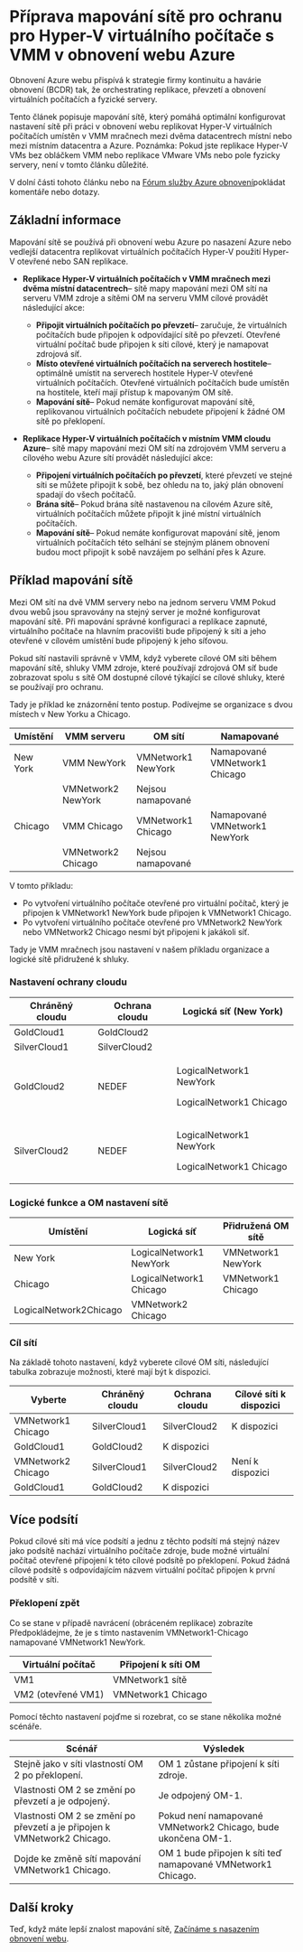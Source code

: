 <properties
    pageTitle="Příprava mapování sítě pro ochranu pro Hyper-V virtuálního počítače s VMM v obnovení webu Azure | Microsoft Azure"
    description="Nastavte si síť mapování pro Hyper-V virtuální počítačů z místního datacentra Azure nebo vedlejší webu."
    services="site-recovery"
    documentationCenter=""
    authors="rayne-wiselman"
    manager="jwhit"
    editor=""/>

<tags
    ms.service="site-recovery"
    ms.devlang="na"
    ms.topic="article"
    ms.tgt_pltfrm="na"
    ms.workload="storage-backup-recovery"
    ms.date="10/05/2016"
    ms.author="raynew"/>


# <a name="prepare-network-mapping-for-hyper-v-virtual-machine-protection-with-vmm-in-azure-site-recovery"></a>Příprava mapování sítě pro ochranu pro Hyper-V virtuálního počítače s VMM v obnovení webu Azure

Obnovení Azure webu přispívá k strategie firmy kontinuitu a havárie obnovení (BCDR) tak, že orchestrating replikace, převzetí a obnovení virtuálních počítačích a fyzické servery.

Tento článek popisuje mapování sítě, který pomáhá optimální konfigurovat nastavení sítě při práci v obnovení webu replikovat Hyper-V virtuálních počítačích umístěn v VMM mračnech mezi dvěma datacentrech místní nebo mezi místním datacentra a Azure. Poznámka: Pokud jste replikace Hyper-V VMs bez obláčkem VMM nebo replikace VMware VMs nebo pole fyzicky servery, není v tomto článku důležité.

V dolní části tohoto článku nebo na [Fórum služby Azure obnovení](https://social.msdn.microsoft.com/forums/azure/home?forum=hypervrecovmgr)pokládat komentáře nebo dotazy.


## <a name="overview"></a>Základní informace

Mapování sítě se používá při obnovení webu Azure po nasazení Azure nebo vedlejší datacentra replikovat virtuálních počítačích Hyper-V použití Hyper-V otevřené nebo SAN replikace.

- **Replikace Hyper-V virtuálních počítačích v VMM mračnech mezi dvěma místní datacentrech**– sítě mapy mapování mezi OM sítí na serveru VMM zdroje a sítěmi OM na serveru VMM cílové provádět následující akce:

    - **Připojit virtuálních počítačích po převzetí**– zaručuje, že virtuálních počítačích bude připojen k odpovídající sítě po převzetí. Otevřené virtuální počítač bude připojen k síti cílové, který je namapovat zdrojová síť.
    - **Místo otevřené virtuálních počítačích na serverech hostitele**– optimálně umístit na serverech hostitele Hyper-V otevřené virtuálních počítačích. Otevřené virtuálních počítačích bude umístěn na hostitele, kteří mají přístup k mapovaným OM sítě.
    - **Mapování sítě**– Pokud nemáte konfigurovat mapování sítě, replikovanou virtuálních počítačích nebudete připojení k žádné OM sítě po překlopení.

- **Replikace Hyper-V virtuálních počítačích v místním VMM cloudu Azure**– sítě mapy mapování mezi OM sítí na zdrojovém VMM serveru a cílového webu Azure sítí provádět následující akce:
    - **Připojení virtuálních počítačích po převzetí**, které převzetí ve stejné síti se můžete připojit k sobě, bez ohledu na to, jaký plán obnovení spadají do všech počítačů.
    - **Brána sítě**– Pokud brána sítě nastavenou na cílovém Azure sítě, virtuálních počítačích můžete připojit k jiné místní virtuálních počítačích.
    - **Mapování sítě**– Pokud nemáte konfigurovat mapování sítě, jenom virtuálních počítačích této selhání se stejným plánem obnovení budou moct připojit k sobě navzájem po selhání přes k Azure.


## <a name="network-mapping-example"></a>Příklad mapování sítě

Mezi OM sítí na dvě VMM servery nebo na jednom serveru VMM Pokud dvou webů jsou spravovány na stejný server je možné konfigurovat mapování sítě. Při mapování správné konfiguraci a replikace zapnuté, virtuálního počítače na hlavním pracovišti bude připojený k síti a jeho otevřené v cílovém umístění bude připojený k jeho síťovou.

Pokud sítí nastavili správně v VMM, když vyberete cílové OM síti během mapování sítě, shluky VMM zdroje, které používají zdrojová OM síť bude zobrazovat spolu s sítě OM dostupné cílové týkající se cílové shluky, které se používají pro ochranu.

Tady je příklad ke znázornění tento postup. Podívejme se organizace s dvou místech v New Yorku a Chicago.

**Umístění** | **VMM serveru** | **OM sítí** | **Namapované**
---|---|---|---
New York | VMM NewYork| VMNetwork1 NewYork | Namapované VMNetwork1 Chicago
 |  | VMNetwork2 NewYork | Nejsou namapované
Chicago | VMM Chicago| VMNetwork1 Chicago | Namapované VMNetwork1 NewYork
 | | VMNetwork2 Chicago | Nejsou namapované

V tomto příkladu:

- Po vytvoření virtuálního počítače otevřené pro virtuální počítač, který je připojen k VMNetwork1 NewYork bude připojen k VMNetwork1 Chicago.
- Po vytvoření virtuálního počítače otevřené pro VMNetwork2 NewYork nebo VMNetwork2 Chicago nesmí být připojeni k jakákoli síť.

Tady je VMM mračnech jsou nastavení v našem příkladu organizace a logické sítě přidružené k shluky.

### <a name="cloud-protection-settings"></a>Nastavení ochrany cloudu

**Chráněný cloudu** | **Ochrana cloudu** | **Logická síť (New York)**  
---|---|---
GoldCloud1 | GoldCloud2 |
SilverCloud1| SilverCloud2 |
GoldCloud2 | <p>NEDEF</p><p></p> | <p>LogicalNetwork1 NewYork</p><p>LogicalNetwork1 Chicago</p>
SilverCloud2 | <p>NEDEF</p><p></p> | <p>LogicalNetwork1 NewYork</p><p>LogicalNetwork1 Chicago</p>

### <a name="logical-and-vm-network-settings"></a>Logické funkce a OM nastavení sítě

**Umístění** | **Logická síť** | **Přidružená OM sítě**
---|---|---
New York | LogicalNetwork1 NewYork | VMNetwork1 NewYork
Chicago | LogicalNetwork1 Chicago | VMNetwork1 Chicago
 | LogicalNetwork2Chicago | VMNetwork2 Chicago

### <a name="target-networks"></a>Cíl sítí

Na základě tohoto nastavení, když vyberete cílové OM síti, následující tabulka zobrazuje možnosti, které mají být k dispozici.

**Vyberte** | **Chráněný cloudu** | **Ochrana cloudu** | **Cílové síti k dispozici**
---|---|---|---
VMNetwork1 Chicago | SilverCloud1 | SilverCloud2 | K dispozici
 | GoldCloud1 | GoldCloud2 | K dispozici
VMNetwork2 Chicago | SilverCloud1 | SilverCloud2 | Není k dispozici
 | GoldCloud1 | GoldCloud2 | K dispozici



## <a name="multiple-subnets"></a>Více podsítí

Pokud cílové síti má více podsítí a jednu z těchto podsítí má stejný název jako podsítě nachází virtuálního počítače zdroje, bude možné virtuální počítač otevřené připojení k této cílové podsítě po překlopení. Pokud žádná cílové podsítě s odpovídajícím názvem virtuální počítač připojen k první podsítě v síti.


### <a name="failback"></a>Překlopení zpět

Co se stane v případě navrácení (obráceném replikace) zobrazíte Předpokládejme, že je s tímto nastavením VMNetwork1-Chicago namapované VMNetwork1 NewYork.


**Virtuální počítač** | **Připojení k síti OM**
---|---
VM1 | VMNetwork1 sítě
VM2 (otevřené VM1) | VMNetwork1 Chicago

Pomocí těchto nastavení pojďme si rozebrat, co se stane několika možné scénáře.

**Scénář** | **Výsledek**
---|---
Stejně jako v síti vlastností OM 2 po překlopení. | OM 1 zůstane připojení k síti zdroje.
Vlastnosti OM 2 se změní po převzetí a je odpojený. | Je odpojený OM-1.
Vlastnosti OM 2 se změní po převzetí a je připojen k VMNetwork2 Chicago. | Pokud není namapované VMNetwork2 Chicago, bude ukončena OM-1.
Dojde ke změně sítí mapování VMNetwork1 Chicago. | OM 1 bude připojen k síti teď namapované VMNetwork1 Chicago.


## <a name="next-steps"></a>Další kroky

Teď, když máte lepší znalost mapování sítě, [Začínáme s nasazením obnovení webu](site-recovery-best-practices.md).
